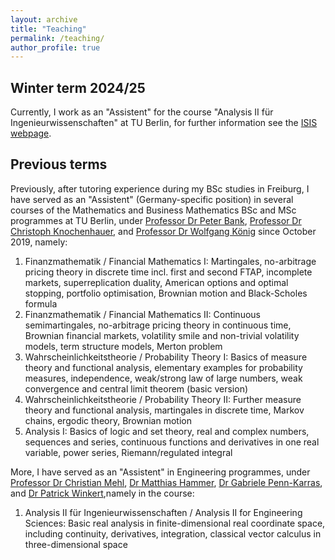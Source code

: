 ```yaml
---
layout: archive
title: "Teaching"
permalink: /teaching/
author_profile: true
---
```


## Winter term 2024/25

Currently, I work as an "Assistent" for the course "Analysis II für Ingenieurwissenschaften" at TU Berlin, for further information see the <a href="https://isis.tu-berlin.de/course/view.php?id=40227">ISIS webpage</a>. 

## Previous terms

Previously, after tutoring experience during my BSc studies in Freiburg, I have served as an "Assistent" (Germany-specific position) in several courses of the Mathematics and Business Mathematics BSc and MSc programmes at TU Berlin, under <a href="https://www3.math.tu-berlin.de/stoch/wp_bank/">Professor Dr Peter Bank</a>, <a href="https://stochasticcontrol.org/">Professor Dr Christoph Knochenhauer</a>, and <a href="https://www.wias-berlin.de/people/koenig/">Professor Dr Wolfgang König</a> since October 2019, namely:

1. Finanzmathematik / Financial Mathematics I: Martingales, no-arbitrage pricing theory in discrete time incl. first and second FTAP, incomplete markets, superreplication duality, American options and optimal stopping, portfolio optimisation, Brownian motion and Black-Scholes formula
2. Finanzmathematik / Financial Mathematics II: Continuous semimartingales, no-arbitrage pricing theory in continuous time, Brownian financial markets, volatility smile and non-trivial volatility models, term structure models, Merton problem
3. Wahrscheinlichkeitstheorie / Probability Theory I: Basics of measure theory and functional analysis, elementary examples for probability measures, independence, weak/strong law of large numbers, weak convergence and central limit theorem (basic version)
4. Wahrscheinlichkeitstheorie / Probability Theory II: Further measure theory and functional analysis, martingales in discrete time, Markov chains, ergodic theory, Brownian motion
5. Analysis I: Basics of logic and set theory, real and complex numbers, sequences and series, continuous functions and derivatives in one real variable, power series, Riemann/regulated integral

More, I have served as an "Assistent" in Engineering programmes, under <a href="https://page.math.tu-berlin.de/~mehl/">Professor Dr Christian Mehl</a>,  <a href="https://www.tu.berlin/vcard/matthias.hammer/26766">Dr Matthias Hammer</a>, <a href="https://www.tu.berlin/math/research-assistants/gabriele-penn-karras">Dr Gabriele Penn-Karras</a>, and <a href="http://www.winkert.de/">Dr Patrick Winkert</a>,namely in the course:

1. Analysis II für Ingenieurwissenschaften / Analysis II for Engineering Sciences: Basic real analysis in finite-dimensional real coordinate space, including continuity, derivatives, integration, classical vector calculus in three-dimensional space

<!-- ## What is an "Assistent"?

"Assistent" (German) = person in charge of:

* structuring, preparing and conducting a course (called “Übung”), that both a) accompanies the main lecture by providing supplementary contents, in the form of propositions and examples, and b) serves as an exercise class (2) creating exercises including solutions and further remarks for tutorials (called “Tutorium”)
* conducting tutorials
* creating homework tasks including solutions (weekly)
* correcting homework submissions (weekly)
* creating examination tasks including solutions (twice per term)
* pre-correcting examination submissions (twice per term)
* assisting in oral examinations
* administration (website, IT, examinations, rooms)
* managing the communication between lecturer and tutors

Not all of these points may apply for all courses. There are course with both Übung and Tutorium, there are courses with only one of it. Some courses have oral, others written examinations.

SWS = Semesterwochenstunden = cum tempore hours of courses to be taught per term -->
